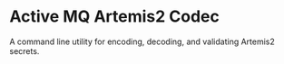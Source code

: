 # Active MQ Artemis2 Codec

A command line utility for encoding, decoding, and validating Artemis2 secrets.
